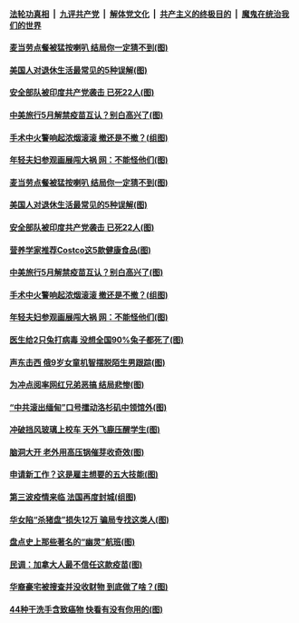 

####  [法轮功真相](../../../../basic/blob/master/README.md?t=04061902) &nbsp;|&nbsp; [九评共产党](../../../../9ping.md/blob/master/README.md?t=04061902) &nbsp;|&nbsp; [解体党文化](../../../../jtdwh.md/blob/master/README.md?t=04061902)  &nbsp;|&nbsp; [共产主义的终极目的](../../../../gczydzjmd.md/blob/master/README.md?t=04061902) &nbsp;|&nbsp; [魔鬼在统治我们的世界](../../../../mgztzwmdsj.md/blob/master/README.md?t=04061902) 

#### [麦当劳点餐被猛按喇叭 结局你一定猜不到(图)](../pages/p3/967866.md?t=04061902) 

#### [美国人对退休生活最常见的5种误解(图)](../pages/p3/967855.md?t=04061902) 

#### [安全部队被印度共产党袭击 已死22人(图)](../pages/p3/967850.md?t=04061902) 

#### [中美旅行5月解禁疫苗互认？别白高兴了(图)](../pages/p3/967763.md?t=04061902) 

#### [手术中火警响起浓烟滚滚 撤还是不撤？(组图)](../pages/p3/967767.md?t=04061902) 

#### [年轻夫妇参观画展闯大祸 网：不能怪他们(图)](../pages/p3/967758.md?t=04061902) 

#### [麦当劳点餐被猛按喇叭 结局你一定猜不到(图)](../pages/p3/967866.md?t=04061902) 

#### [美国人对退休生活最常见的5种误解(图)](../pages/p3/967855.md?t=04061902) 

#### [安全部队被印度共产党袭击 已死22人(图)](../pages/p3/967850.md?t=04061902) 

#### [营养学家推荐Costco这5款健康食品(图)](../pages/p3/967840.md?t=04061902) 

#### [中美旅行5月解禁疫苗互认？别白高兴了(图)](../pages/p3/967763.md?t=04061902) 

#### [手术中火警响起浓烟滚滚 撤还是不撤？(组图)](../pages/p3/967767.md?t=04061902) 

#### [年轻夫妇参观画展闯大祸 网：不能怪他们(图)](../pages/p3/967758.md?t=04061902) 

#### [医生给2只兔打病毒 没想全国90%兔子都死了(图)](../pages/p3/967757.md?t=04061902) 

#### [声东击西 俄9岁女童机智摆脱陌生男跟踪(图)](../pages/p3/967712.md?t=04061902) 

#### [为冲点阅率网红兄弟恶搞 结局悲惨(图)](../pages/p3/967491.md?t=04061902) 

#### [“中共滚出缅甸”口号擂动洛杉矶中领馆外(图)](../pages/p3/967702.md?t=04061902) 

#### [冲破挡风玻璃上校车 天外飞鹿压醒学生(图)](../pages/p3/967696.md?t=04061902) 

#### [脑洞大开 老外用高压锅催芽收奇效(图)](../pages/p3/967470.md?t=04061902) 

#### [申请新工作？这是雇主想要的五大技能(图)](../pages/p3/967616.md?t=04061902) 

#### [第三波疫情来临 法国再度封城(组图)](../pages/p3/967596.md?t=04061902) 

#### [华女陷“杀猪盘”损失12万 骗局专找这类人(图)](../pages/p3/967578.md?t=04061902) 

#### [盘点史上那些著名的“幽灵”航班(图)](../pages/p3/967567.md?t=04061902) 

#### [民调：加拿大人最不信任这款疫苗(图)](../pages/p3/967556.md?t=04061902) 

#### [华裔豪宅被搜查并没收财物 到底做了啥？(图)](../pages/p3/967502.md?t=04061902) 

#### [44种干洗手含致癌物 快看有没有你用的(图)](../pages/p3/967476.md?t=04061902) 

